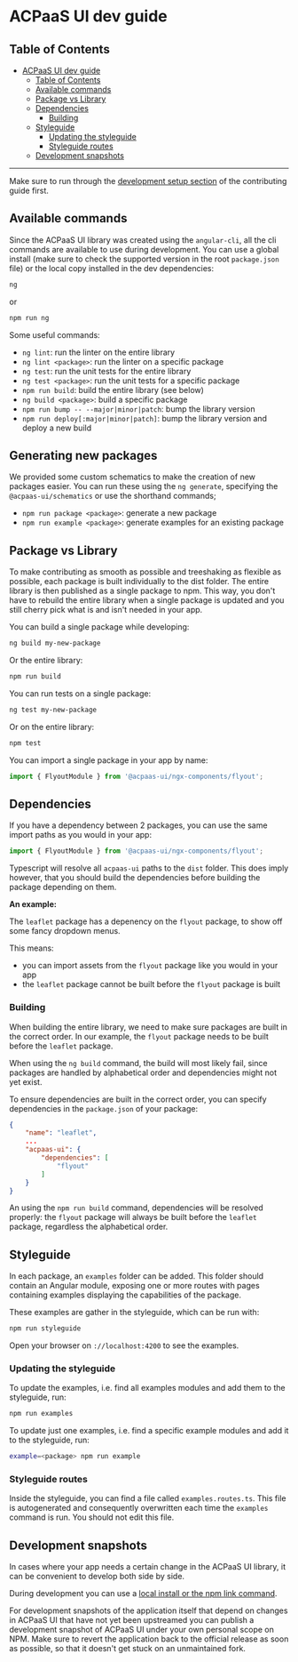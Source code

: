 # ACPaaS UI dev guide

## Table of Contents

- [ACPaaS UI dev guide](#acpaas-ui-dev-guide)
    - [Table of Contents](#table-of-contents)
    - [Available commands](#available-commands)
    - [Package vs Library](#package-vs-library)
    - [Dependencies](#dependencies)
        - [Building](#building)
    - [Styleguide](#styleguide)
        - [Updating the styleguide](#updating-the-styleguide)
        - [Styleguide routes](#styleguide-routes)
    - [Development snapshots](#development-snapshots)

---

Make sure to run through the [development setup section](../CONTRIBUTING.md#development-setup) of the contributing guide first.

## Available commands

Since the ACPaaS UI library was created using the `angular-cli`, all the cli commands are available to use during development. You can use a global install (make sure to check the supported version in the root `package.json` file) or the local copy installed in the dev dependencies:

```bash
ng
```

or

```bash
npm run ng
```

Some useful commands:

- `ng lint`: run the linter on the entire library
- `ng lint <package>`: run the linter on a specific package
- `ng test`: run the unit tests for the entire library
- `ng test <package>`: run the unit tests for a specific package
- `npm run build`: build the entire library (see below)
- `ng build <package>`: build a specific package
- `npm run bump -- --major|minor|patch`: bump the library version
- `npm run deploy[:major|minor|patch]`: bump the library version and deploy a new build

## Generating new packages

We provided some custom schematics to make the creation of new packages easier. You can run these using the `ng generate`, specifying the `@acpaas-ui/schematics` or use the shorthand commands;

- `npm run package <package>`: generate a new package
- `npm run example <package>`: generate examples for an existing package

## Package vs Library

To make contributing as smooth as possible and treeshaking as flexible as possible, each package is built individually to the dist folder. The entire library is then published as a single package to npm. This way, you don't have to rebuild the entire library when a single package is updated and you still cherry pick what is and isn't needed in your app.

You can build a single package while developing:

```bash
ng build my-new-package
```

Or the entire library:

```bash
npm run build
```

You can run tests on a single package:

```bash
ng test my-new-package
```

Or on the entire library:

```bash
npm test
```

You can import a single package in your app by name:

```typescript
import { FlyoutModule } from '@acpaas-ui/ngx-components/flyout';
```

## Dependencies

If you have a dependency between 2 packages, you can use the same import paths as you would in your app:

```typescript
import { FlyoutModule } from '@acpaas-ui/ngx-components/flyout';
```

Typescript will resolve all `acpaas-ui` paths to the `dist` folder. This does imply however, that you should build the dependencies before building the package depending on them.

**An example:**

The `leaflet` package has a depenency on the `flyout` package, to show off some fancy dropdown menus.

This means:

- you can import assets from the `flyout` package like you would in your app
- the `leaflet` package cannot be built before the `flyout` package is built

### Building

When building the entire library, we need to make sure packages are built in the correct order. In our example, the `flyout` package needs to be built before the `leaflet` package.

When using the `ng build` command, the build will most likely fail, since packages are handled by alphabetical order and dependencies might not yet exist.

To ensure dependencies are built in the correct order, you can specify dependencies in the `package.json` of your package:

```json
{
    "name": "leaflet",
    ...
    "acpaas-ui": {
        "dependencies": [
            "flyout"
        ]
    }
}
```

An using the `npm run build` command, dependencies will be resolved properly: the `flyout` package will always be built before the `leaflet` package, regardless the alphabetical order.

## Styleguide

In each package, an `examples` folder can be added. This folder should contain an Angular module, exposing one or more routes with pages containing examples displaying the capabilities of the package.

These examples are gather in the styleguide, which can be run with:

```bash
npm run styleguide
```

Open your browser on `://localhost:4200` to see the examples.

### Updating the styleguide

To update the examples, i.e. find all examples modules and add them to the styleguide, run:

```bash
npm run examples
```

To update just one examples, i.e. find a specific example modules and add it to the styleguide, run:

```bash
example=<package> npm run example
```

### Styleguide routes

Inside the styleguide, you can find a file called `examples.routes.ts`. This file is autogenerated and consequently overwritten each time the `examples` command is run. You should not edit this file.

## Development snapshots

In cases where your app needs a certain change in the ACPaaS UI library, it can be convenient to develop both side by side.

During development you can use a [local install or the npm link command](https://medium.com/@the1mills/how-to-test-your-npm-module-without-publishing-it-every-5-minutes-1c4cb4b369be).

For development snapshots of the application itself that depend on changes in ACPaaS UI that have not yet been upstreamed you can publish a development snapshot of ACPaaS UI under your own personal scope on NPM. Make sure to revert the application back to the official release as soon as possible, so that it doesn't get stuck on an unmaintained fork.
